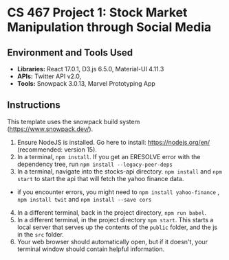 # CS 467 Project 1: Stock Market Manipulation through Social Media


## Environment and Tools Used
* __Libraries:__ React 17.0.1, D3.js 6.5.0, Material-UI 4.11.3
* __APIs:__ Twitter API v2.0, <insert finance APIs>
* __Tools:__ Snowpack 3.0.13, Marvel Prototyping App


## Instructions

This template uses the snowpack build system (https://www.snowpack.dev/).

1. Ensure NodeJS is installed.  Go here to install: https://nodejs.org/en/ (recommended: version 15).
2. In a terminal, `npm install`. If you get an ERESOLVE error with the dependency tree, run `npm install --legacy-peer-deps`
3. In a terminal, navigate into the stocks-api directory. `npm install` and `npm start` to start the api that will fetch the yahoo finance data.
- if you encounter errors, you might need to `npm install yahoo-finance` , `npm install twit` and `npm install --save cors`
4. In a different terminal, back in the project directory, `npm run babel`.
4. In a different terminal, in the project directory `npm start`. This starts a local server that serves up the contents of the `public` folder, and the js
in the `src` folder.
5. Your web browser should automatically open, but if it doesn't, your terminal window should contain helpful information.
